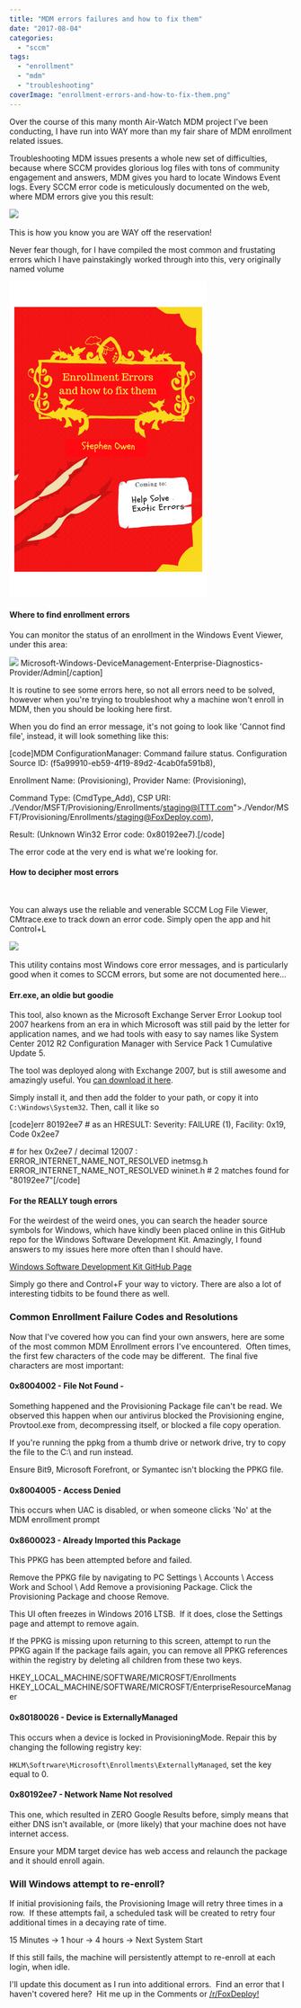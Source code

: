 ```yaml
---
title: "MDM errors failures and how to fix them"
date: "2017-08-04"
categories: 
  - "sccm"
tags: 
  - "enrollment"
  - "mdm"
  - "troubleshooting"
coverImage: "enrollment-errors-and-how-to-fix-them.png"
---
```


Over the course of this many month Air-Watch MDM project I've been conducting, I have run into WAY more than my fair share of MDM enrollment related issues.

Troubleshooting MDM issues presents a whole new set of difficulties, because where SCCM provides glorious log files with tons of community engagement and answers, MDM gives you hard to locate Windows Event logs. Every SCCM error code is meticulously documented on the web, where MDM errors give you this result:

![](https://foxdeploy.files.wordpress.com/2017/08/errors01.png?w=636)

This is how you know you are WAY off the reservation!

Never fear though, for I have compiled the most common and frustating errors which I have painstakingly worked through into this, very originally named volume

![](images/enrollment-errors-and-how-to-fix-them.png)

#### Where to find enrollment errors

You can monitor the status of an enrollment in the Windows Event Viewer, under this area:

![](https://foxdeploy.files.wordpress.com/2017/08/errorsevent.png?w=636) Microsoft-Windows-DeviceManagement-Enterprise-Diagnostics-Provider/Admin\[/caption\]

It is routine to see some errors here, so not all errors need to be solved, however when you're trying to troubleshoot why a machine won't enroll in MDM, then you should be looking here first.  

When you do find an error message, it's not going to look like 'Cannot find file', instead, it will look something like this:

\[code\]MDM ConfigurationManager: Command failure status. Configuration Source ID: (f5a99910-eb59-4f19-89d2-4cab0fa591b8),

Enrollment Name: (Provisioning), Provider Name: (Provisioning),

Command Type: (CmdType\_Add), CSP URI: ./Vendor/MSFT/Provisioning/Enrollments/staging@ITTT.com">./Vendor/MSFT/Provisioning/Enrollments/staging@FoxDeploy.com),

Result: (Unknown Win32 Error code: 0x80192ee7).\[/code\]

The error code at the very end is what we're looking for.

#### How to decipher most errors

 

You can always use the reliable and venerable SCCM Log File Viewer, CMtrace.exe to track down an error code. Simply open the app and hit Control+L

![](https://foxdeploy.files.wordpress.com/2017/08/errorscmtrace-e1501860787167.png?w=300)

This utility contains most Windows core error messages, and is particularly good when it comes to SCCM errors, but some are not documented here...

#### Err.exe, an oldie but goodie

This tool, also known as the Microsoft Exchange Server Error Lookup tool 2007 hearkens from an era in which Microsoft was still paid by the letter for application names, and we had tools with easy to say names like System Center 2012 R2 Configuration Manager with Service Pack 1 Cumulative Update 5.

The tool was deployed along with Exchange 2007, but is still awesome and amazingly useful. You [can download it here](https://www.microsoft.com/en-us/download/details.aspx?id=985).

Simply install it, and then add the folder to your path, or copy it into `C:\Windows\System32`. Then, call it like so

\[code\]err 80192ee7 # as an HRESULT: Severity: FAILURE (1), Facility: 0x19, Code 0x2ee7

\# for hex 0x2ee7 / decimal 12007 : ERROR\_INTERNET\_NAME\_NOT\_RESOLVED inetmsg.h ERROR\_INTERNET\_NAME\_NOT\_RESOLVED wininet.h # 2 matches found for "80192ee7"\[/code\]

#### For the REALLY tough errors

For the weirdest of the weird ones, you can search the header source symbols for Windows, which have kindly been placed online in this GitHub repo for the Windows Software Development Kit. Amazingly, I found answers to my issues here more often than I should have.

[Windows Software Development Kit GitHub Page](https://github.com/tpn/winsdk-10/blob/master/Include/10.0.10240.0/um/cfgmgr2err.h#L238)

Simply go there and Control+F your way to victory. There are also a lot of interesting tidbits to be found there as well.

### Common Enrollment Failure Codes and Resolutions

Now that I've covered how you can find your own answers, here are some of the most common MDM Enrollment errors I've encountered.  Often times, the first few characters of the code may be different.  The final five characters are most important:

#### 0x8004002 - File Not Found -

Something happened and the Provisioning Package file can't be read. We observed this happen when our antivirus blocked the Provisioning engine, Provtool.exe from, decompressing itself, or blocked a file copy operation.

If you're running the ppkg from a thumb drive or network drive, try to copy the file to the C:\\ and run instead.

Ensure Bit9, Microsoft Forefront, or Symantec isn't blocking the PPKG file.

#### 0x8004005 - Access Denied

This occurs when UAC is disabled, or when someone clicks 'No' at the MDM enrollment prompt

#### 0x8600023 - Already Imported this Package

This PPKG has been attempted before and failed.

Remove the PPKG file by navigating to PC Settings \\ Accounts \\ Access Work and School \\ Add Remove a provisioning Package. Click the Provisioning Package and choose Remove.

This UI often freezes in Windows 2016 LTSB.  If it does, close the Settings page and attempt to remove again.

If the PPKG is missing upon returning to this screen, attempt to run the PPKG again If the package fails again, you can remove all PPKG references within the registry by deleting all children from these two keys.

HKEY\_LOCAL\_MACHINE/SOFTWARE/MICROSFT/Enrollments HKEY\_LOCAL\_MACHINE/SOFTWARE/MICROSFT/EnterpriseResourceManager

#### 0x80180026 - Device is ExternallyManaged

This occurs when a device is locked in ProvisioningMode. Repair this by changing the following registry key:

`HKLM\Softrware\Microsoft\Enrollments\ExternallyManaged`, set the key equal to 0.

#### 0x80192ee7 - Network Name Not resolved

This one, which resulted in ZERO Google Results before, simply means that either DNS isn't available, or (more likely) that your machine does not have internet access.

Ensure your MDM target device has web access and relaunch the package and it should enroll again.

### Will Windows attempt to re-enroll?

If initial provisioning fails, the Provisioning Image will retry three times in a row.  If these attempts fail, a scheduled task will be created to retry four additional times in a decaying rate of time.

15 Minutes -> 1 hour -> 4 hours -> Next System Start

If this still fails, the machine will persistently attempt to re-enroll at each login, when idle.

I'll update this document as I run into additional errors.  Find an error that I haven't covered here?  Hit me up in the Comments or [/r/FoxDeploy!](http://reddit.com/r/foxdeploy)
